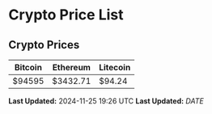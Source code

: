 # Crypto Price List

## Crypto Prices
| Bitcoin | Ethereum | Litecoin |
| ------- | -------- | -------- |
| $94595 | $3432.71 | $94.24 |
**Last Updated:** 2024-11-25 19:26 UTC
**Last Updated:** $DATE$
